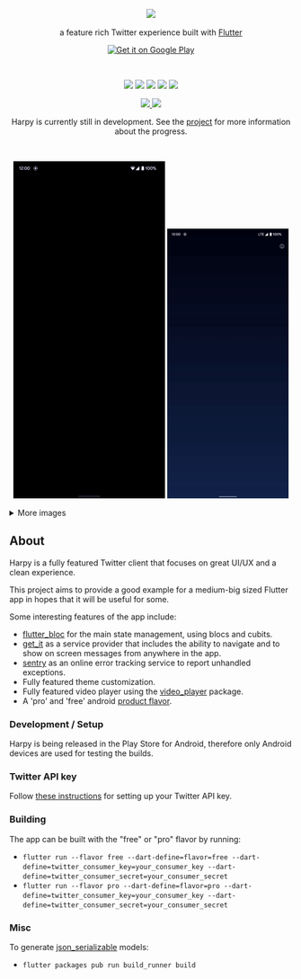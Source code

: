 <p align="center">
  <img max-height="172" src="media/harpy_title.png"/>
</p>

<p align="center">
a feature rich Twitter experience built with <a href="https://flutter.dev/">Flutter</a>
</p>

<p align="center">
  <a href="https://play.google.com/apps/testing/com.robertodoering.harpy.free">
    <img alt="Get it on Google Play"
         src="https://play.google.com/intl/en_us/badges/static/images/badges/en_badge_web_generic.png"
         width="200"/>
  </a>
</p>

<br>

<p align="center">
  <a href="/LICENSE"><img src="https://img.shields.io/github/license/robertodoering/harpy?color=8B00FD"/></a>
  <a href="https://github.com/robertodoering/harpy/releases"><img src="https://img.shields.io/github/v/release/robertodoering/harpy?color=BC0492"/></a>
  <a href="https://play.google.com/store/apps/details?id=com.robertodoering.harpy.free"><img src="https://img.shields.io/endpoint?color=DE0747&logo=google-play&logoColor=BC0492&url=https%3A%2F%2Fplayshields.herokuapp.com%2Fplay%3Fi%3Dcom.robertodoering.harpy.free%26l%3Dinstalls%26m%3D%24installs"/></a>
  <a href="https://github.com/robertodoering/harpy/commits/master"><img src="https://img.shields.io/github/commits-since/robertodoering/harpy/latest?color=F2091C"/></a>
  <a href="https://github.com/robertodoering/harpy/commits/master"><img src="https://img.shields.io/github/commit-activity/m/robertodoering/harpy?color=FD0A04"/></a>
</p>
<p align="center">
  <a href="https://github.com/Solido/awesome-flutter">
   <img src="https://img.shields.io/badge/Awesome-Flutter-blue.svg?longCache=true"/>
  </a>
  
  <a href="https://github.com/robertodoering/harpy/actions/workflows/flutter_pr.yml">
   <img src="https://github.com/robertodoering/harpy/actions/workflows/flutter_pr.yml/badge.svg"/>
  </a>
</p>

<p align="center">
Harpy is currently still in development. See the <a href="https://github.com/robertodoering/harpy/projects/1">project</a> for more
information about the progress.
</p>

<br>

<p align="center">
  <img src="media/login_screen.gif"/>
  <img src="media/setup_screen.gif"/>
</p>

<details>
  <summary>More images</summary>
  
  | Home | User profile | Theme selection |
  | :---: | :---: | :---: |
  | ![Home screen](media/home_screen.png) | ![User profile](media/user_profile.png) | ![Theme selection](media/theme_selection.png) |
</details>

## About

Harpy is a fully featured Twitter client that focuses on great UI/UX and a clean experience.

This project aims to provide a good example for a medium-big sized Flutter app
in hopes that it will be useful for some.

Some interesting features of the app include:

* [flutter_bloc](https://pub.dev/packages/flutter_bloc) for the main state management, using blocs and cubits.
* [get_it](https://pub.dev/packages/get_it) as a service provider that includes
  the ability to navigate and to show on screen messages from anywhere in the app.
* [sentry](https://pub.dev/packages/sentry) as an online error tracking service to report unhandled exceptions.
* Fully featured theme customization.
* Fully featured video player using the
  [video_player](https://pub.dev/packages/video_player) package.
* A 'pro' and 'free' android
  [product flavor](https://developer.android.com/studio/build/build-variants).


### Development / Setup

Harpy is being released in the Play Store for Android, therefore only
Android devices are used for testing the builds.

### Twitter API key

Follow [these instructions](https://github.com/robertodoering/harpy/wiki/Twitter-key-setup) for setting up your Twitter API key.

### Building

The app can be built with the "free" or "pro" flavor by running:

* `flutter run --flavor free --dart-define=flavor=free --dart-define=twitter_consumer_key=your_consumer_key --dart-define=twitter_consumer_secret=your_consumer_secret`
* `flutter run --flavor pro --dart-define=flavor=pro --dart-define=twitter_consumer_key=your_consumer_key --dart-define=twitter_consumer_secret=your_consumer_secret`

### Misc

To generate [json_serializable](https://pub.dev/packages/json_serializable)
models:

* `flutter packages pub run build_runner build`
